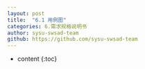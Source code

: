 ```yaml
---
layout: post
title:  "6.1 用例图"
categories: 6.需求规格说明书
author: sysu-swsad-team
github: https://github.com/sysu-swsad-team
---
```


* content
{:toc}


